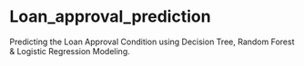 # Loan_approval_prediction
Predicting the Loan Approval Condition using Decision Tree, Random Forest &amp; Logistic Regression Modeling.

